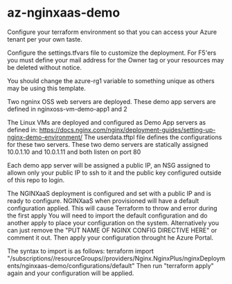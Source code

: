 # az-nginxaas-demo
Configure your terraform environment so that you can access your Azure tenant per your own taste.

Configure the settings.tfvars file to customize the deployment. For F5'ers you must define your mail address 
for the Owner tag or your resources may be deleted without notice.

You should change the azure-rg1 variable to something unique as others may be using this template.

Two ngninx OSS web servers are deployed. These demo app servers are defined in nginxoss-vm-demo-app1 and 2

The Linux VMs are deployed and configured as Demo App servers as defined in:
https://docs.nginx.com/nginx/deployment-guides/setting-up-nginx-demo-environment/
The userdata.tftpl file defines the configurations for these two servers.
These two demo servers are statically assigned 10.0.1.10 and 10.0.1.11 and both listen on port 80

Each demo app server will be assigned a public IP, an NSG assigned to allown only your public IP to ssh
to it and the public key configured outside of this repo to login.

The NGINXaaS deployment is configured and set with a public IP and is ready to configure.
NGINXaaS when provisioned will have a default configuration applied. This will cause Terraform to throw and error during the first apply
You will need to import the default configuration and do another apply to place your configuration on the system. Alternatively you can 
just remove the "PUT NAME OF NGINX CONFIG DIRECTIVE HERE" or comment it out. Then apply your configuration throught he Azure Portal.

The syntax to import is as follows:
terraform import "/subscriptions/<SUBSCRIPTIONID>/resourceGroups/<RESOURCEGROUPNAME>/providers/Nginx.NginxPlus/nginxDeployments/nginxaas-demo/configurations/default"
Then run "terraform apply" again and your configuration will be applied.
